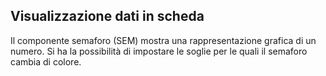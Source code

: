 ## Visualizzazione dati in scheda
Il componente semaforo (SEM) mostra una rappresentazione grafica di un numero.
Si ha la possibilità di impostare le soglie per le quali il semaforo cambia di colore.
